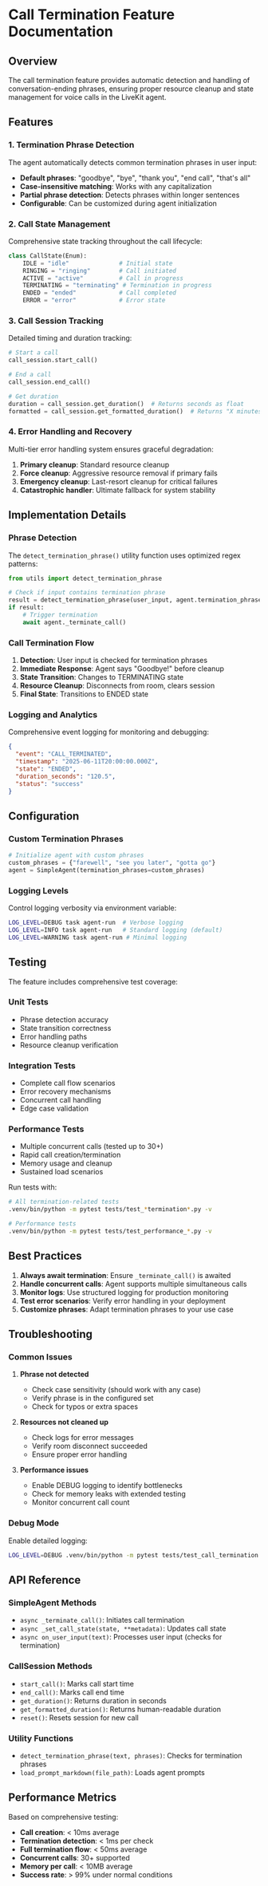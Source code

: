 # Call Termination Feature Documentation

## Overview

The call termination feature provides automatic detection and handling of conversation-ending phrases, ensuring proper resource cleanup and state management for voice calls in the LiveKit agent.

## Features

### 1. Termination Phrase Detection

The agent automatically detects common termination phrases in user input:

- **Default phrases**: "goodbye", "bye", "thank you", "end call", "that's all"
- **Case-insensitive matching**: Works with any capitalization
- **Partial phrase detection**: Detects phrases within longer sentences
- **Configurable**: Can be customized during agent initialization

### 2. Call State Management

Comprehensive state tracking throughout the call lifecycle:

```python
class CallState(Enum):
    IDLE = "idle"              # Initial state
    RINGING = "ringing"        # Call initiated
    ACTIVE = "active"          # Call in progress
    TERMINATING = "terminating" # Termination in progress
    ENDED = "ended"            # Call completed
    ERROR = "error"            # Error state
```

### 3. Call Session Tracking

Detailed timing and duration tracking:

```python
# Start a call
call_session.start_call()

# End a call
call_session.end_call()

# Get duration
duration = call_session.get_duration()  # Returns seconds as float
formatted = call_session.get_formatted_duration()  # Returns "X minutes Y seconds"
```

### 4. Error Handling and Recovery

Multi-tier error handling system ensures graceful degradation:

1. **Primary cleanup**: Standard resource cleanup
2. **Force cleanup**: Aggressive resource removal if primary fails
3. **Emergency cleanup**: Last-resort cleanup for critical failures
4. **Catastrophic handler**: Ultimate fallback for system stability

## Implementation Details

### Phrase Detection

The `detect_termination_phrase()` utility function uses optimized regex patterns:

```python
from utils import detect_termination_phrase

# Check if input contains termination phrase
result = detect_termination_phrase(user_input, agent.termination_phrases)
if result:
    # Trigger termination
    await agent._terminate_call()
```

### Call Termination Flow

1. **Detection**: User input is checked for termination phrases
2. **Immediate Response**: Agent says "Goodbye!" before cleanup
3. **State Transition**: Changes to TERMINATING state
4. **Resource Cleanup**: Disconnects from room, clears session
5. **Final State**: Transitions to ENDED state

### Logging and Analytics

Comprehensive event logging for monitoring and debugging:

```json
{
  "event": "CALL_TERMINATED",
  "timestamp": "2025-06-11T20:00:00.000Z",
  "state": "ENDED",
  "duration_seconds": "120.5",
  "status": "success"
}
```

## Configuration

### Custom Termination Phrases

```python
# Initialize agent with custom phrases
custom_phrases = {"farewell", "see you later", "gotta go"}
agent = SimpleAgent(termination_phrases=custom_phrases)
```

### Logging Levels

Control logging verbosity via environment variable:

```bash
LOG_LEVEL=DEBUG task agent-run  # Verbose logging
LOG_LEVEL=INFO task agent-run   # Standard logging (default)
LOG_LEVEL=WARNING task agent-run # Minimal logging
```

## Testing

The feature includes comprehensive test coverage:

### Unit Tests
- Phrase detection accuracy
- State transition correctness
- Error handling paths
- Resource cleanup verification

### Integration Tests
- Complete call flow scenarios
- Error recovery mechanisms
- Concurrent call handling
- Edge case validation

### Performance Tests
- Multiple concurrent calls (tested up to 30+)
- Rapid call creation/termination
- Memory usage and cleanup
- Sustained load scenarios

Run tests with:

```bash
# All termination-related tests
.venv/bin/python -m pytest tests/test_*termination*.py -v

# Performance tests
.venv/bin/python -m pytest tests/test_performance_*.py -v
```

## Best Practices

1. **Always await termination**: Ensure `_terminate_call()` is awaited
2. **Handle concurrent calls**: Agent supports multiple simultaneous calls
3. **Monitor logs**: Use structured logging for production monitoring
4. **Test error scenarios**: Verify error handling in your deployment
5. **Customize phrases**: Adapt termination phrases to your use case

## Troubleshooting

### Common Issues

1. **Phrase not detected**
   - Check case sensitivity (should work with any case)
   - Verify phrase is in the configured set
   - Check for typos or extra spaces

2. **Resources not cleaned up**
   - Check logs for error messages
   - Verify room disconnect succeeded
   - Ensure proper error handling

3. **Performance issues**
   - Enable DEBUG logging to identify bottlenecks
   - Check for memory leaks with extended testing
   - Monitor concurrent call count

### Debug Mode

Enable detailed logging:

```bash
LOG_LEVEL=DEBUG .venv/bin/python -m pytest tests/test_call_termination.py -v -s
```

## API Reference

### SimpleAgent Methods

- `async _terminate_call()`: Initiates call termination
- `async _set_call_state(state, **metadata)`: Updates call state
- `async on_user_input(text)`: Processes user input (checks for termination)

### CallSession Methods

- `start_call()`: Marks call start time
- `end_call()`: Marks call end time
- `get_duration()`: Returns duration in seconds
- `get_formatted_duration()`: Returns human-readable duration
- `reset()`: Resets session for new call

### Utility Functions

- `detect_termination_phrase(text, phrases)`: Checks for termination phrases
- `load_prompt_markdown(file_path)`: Loads agent prompts

## Performance Metrics

Based on comprehensive testing:

- **Call creation**: < 10ms average
- **Termination detection**: < 1ms per check
- **Full termination flow**: < 50ms average
- **Concurrent calls**: 30+ supported
- **Memory per call**: < 10MB average
- **Success rate**: > 99% under normal conditions